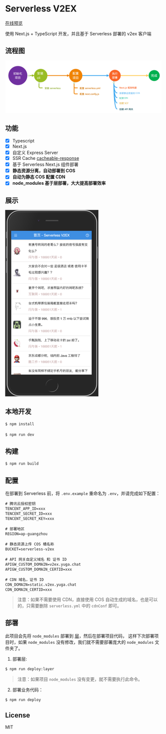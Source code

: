 # Serverless V2EX

[在线预览](https://v2ex.yuga.chat)

使用 Next.js + TypeScript 开发，并且基于 Serverless 部署的 v2ex 客户端

## 流程图

![Deploy Flow](./docs/ssr-deploy-flow.png)

## 功能

- [x] Typescript
- [x] Next.js
- [x] 自定义 Express Server
- [x] SSR Cache [cacheable-response](https://github.com/Kikobeats/cacheable-response)
- [x] 基于 Serverless Next.js 组件部署
- [x] **静态资源分离，自动部署到 COS**
- [x] **自动为静态 COS 配置 CDN**
- [x] **node_modules 基于层部署，大大提高部署效率**

## 展示

<img src="./docs/demo.png" width="300"/>

## 本地开发

```bash
$ npm install

$ npm run dev
```

## 构建

```bash
$ npm run build
```

## 配置

在部署到 Serverless 前，将 `.env.example` 重命名为 `.env`，并请完成如下配置：

```dotenv
# 腾讯云授权密钥
TENCENT_APP_ID=xxx
TENCENT_SECRET_ID=xxx
TENCENT_SECRET_KEY=xxx

# 部署地区
REGION=ap-guangzhou

# 静态资源上传 COS 桶名称
BUCKET=serverless-v2ex

# API 网关自定义域名 和 证书 ID
APIGW_CUSTOM_DOMAIN=v2ex.yuga.chat
APIGW_CUSTOM_DOMAIN_CERTID=xxx

# CDN 域名，证书 ID
CDN_DOMAIN=static.v2ex.yuga.chat
CDN_DOMAIN_CERTID=xxx
```

> 注意：如果不需要使用 CDN，直接使用 COS 自动生成的域名，也是可以的，只需要删除
> `serverless.yml` 中的 `cdnConf` 即可。

## 部署

此项目会先将 `node_modules` 部署到
[层](https://cloud.tencent.com/document/product/583/40159)，然后在部署项目代码，
这样下次部署项目时，如果 `node_modules` 没有修改，我们就不需要部署庞大的
`node_modules` 文件夹了。

1. 部署层:

```bash
$ npm run deploy:layer
```

> 注意：如果项目 `node_modules` 没有变更，就不需要执行此命令。

2. 部署业务代码：

```bash
$ npm run deploy
```

## License

MIT
